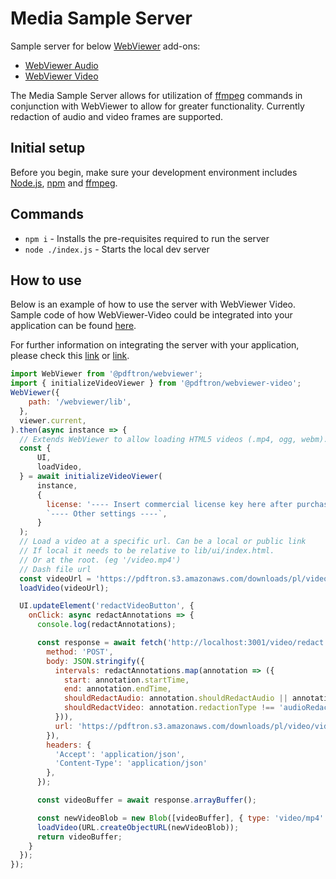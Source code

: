 # Media Sample Server

Sample server for below [WebViewer](https://www.pdftron.com/documentation/web/) add-ons:

- [WebViewer Audio](https://github.com/XodoDocs/WebViewer-audio)
- [WebViewer Video](https://github.com/XodoDocs/WebViewer-video)

The Media Sample Server allows for utilization of [ffmpeg](https://ffmpeg.org/) commands in conjunction with WebViewer to allow for greater functionality. Currently redaction of audio and video frames are supported.

## Initial setup

Before you begin, make sure your development environment includes [Node.js](https://nodejs.org/en/), [npm](https://www.npmjs.com/get-npm) and [ffmpeg](https://ffmpeg.org/download.html).

## Commands

- `npm i` - Installs the pre-requisites required to run the server
- `node ./index.js` - Starts the local dev server

## How to use

Below is an example of how to use the server with WebViewer Video. Sample code of how WebViewer-Video could be integrated into your application can be found [here](https://github.com/pdftron/WebViewer-video-sample).

For further information on integrating the server with your application, please check this [link](https://www.pdftron.com/documentation/web/guides/video/video-redaction/) or 
[link](https://www.pdftron.com/documentation/web/guides/audio/audio-redaction/).

```javascript
import WebViewer from '@pdftron/webviewer';
import { initializeVideoViewer } from '@pdftron/webviewer-video';
WebViewer({
    path: '/webviewer/lib',
  },
  viewer.current,
).then(async instance => {
  // Extends WebViewer to allow loading HTML5 videos (.mp4, ogg, webm).
  const {
      UI,
      loadVideo,
  } = await initializeVideoViewer(
      instance,
      {
        license: '---- Insert commercial license key here after purchase ----',
        `---- Other settings ----`,
      }
  );
  // Load a video at a specific url. Can be a local or public link
  // If local it needs to be relative to lib/ui/index.html.
  // Or at the root. (eg '/video.mp4')
  // Dash file url
  const videoUrl = 'https://pdftron.s3.amazonaws.com/downloads/pl/video/video.mp4';
  loadVideo(videoUrl);

  UI.updateElement('redactVideoButton', {
    onClick: async redactAnnotations => {
      console.log(redactAnnotations);

      const response = await fetch('http://localhost:3001/video/redact', {
        method: 'POST',
        body: JSON.stringify({
          intervals: redactAnnotations.map(annotation => ({
            start: annotation.startTime,
            end: annotation.endTime,
            shouldRedactAudio: annotation.shouldRedactAudio || annotation.redactionType === 'audioRedaction',
            shouldRedactVideo: annotation.redactionType !== 'audioRedaction',
          })),
          url: 'https://pdftron.s3.amazonaws.com/downloads/pl/video/video.mp4',
        }),
        headers: {
          'Accept': 'application/json',
          'Content-Type': 'application/json'
        },
      });

      const videoBuffer = await response.arrayBuffer();

      const newVideoBlob = new Blob([videoBuffer], { type: 'video/mp4' });
      loadVideo(URL.createObjectURL(newVideoBlob));
      return videoBuffer;
    }
  });
});
```